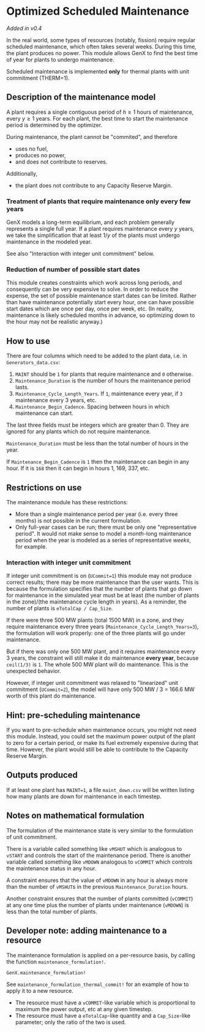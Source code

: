 # Optimized Scheduled Maintenance
_Added in v0.4_

In the real world, some types of resources (notably, fission) require regular scheduled maintenance, which often takes several weeks.
During this time, the plant produces no power.
This module allows GenX to find the best time of year for plants to undergo maintenance.

Scheduled maintenance is implemented **only** for thermal plants with unit commitment (THERM=1).

## Description of the maintenance model
A plant requires a single contiguous period of $h \ge 1$ hours of maintenance, every $y \ge 1$ years.
For each plant, the best time to start the maintenance period is determined by the optimizer.

During maintenance, the plant cannot be "commited", and therefore

* uses no fuel,
* produces no power,
* and does not contribute to reserves.

Additionally, 

* the plant does not contribute to any Capacity Reserve Margin.

### Treatment of plants that require maintenance only every few years
GenX models a long-term equilibrium,
and each problem generally represents a single full year.
If a plant requires maintenance every $y$ years, we take the simplification that at least $1/y$ of the plants must undergo maintenance in the modeled year.

See also "Interaction with integer unit commitment" below.

### Reduction of number of possible start dates
This module creates constraints which work across long periods, and consequently can be very expensive to solve.
In order to reduce the expense, the set of possible maintenance start dates can be limited.
Rather than have maintenance potentially start every hour, one can have possible start dates which are once per day, once per week, etc.
(In reality, maintenance is likely scheduled months in advance, so optimizing down to the hour may not be realistic anyway.)

## How to use
There are four columns which need to be added to the plant data, i.e. in `Generators_data.csv`:

1. `MAINT` should be `1` for plants that require maintenance and `0` otherwise.
2. `Maintenance_Duration` is the number of hours the maintenance period lasts.
3. `Maintenance_Cycle_Length_Years`. If `1`, maintenance every year, if `3` maintenance every 3 years, etc.
4. `Maintenance_Begin_Cadence`. Spacing between hours in which maintenance can start.

The last three fields must be integers which are greater than 0. 
They are ignored for any plants which do not require maintenance.

`Maintenance_Duration` must be less than the total number of hours in the year.

If `Maintenance_Begin_Cadence` is `1` then the maintenance can begin in any hour.
If it is `168` then it can begin in hours 1, 169, 337, etc.

## Restrictions on use
The maintenance module has these restrictions:

- More than a single maintenance period per year (i.e. every three months) is not possible in the current formulation.
- Only full-year cases can be run; there must be only one "representative period".
It would not make sense to model a *month*-long maintenance period when the year is modeled as a series of representative *weeks*, for example.

### Interaction with integer unit commitment
If integer unit commitment is on (`UCommit=1`) this module may not produce correct results; there may be more maintenance than the user wants.
This is because the formulation specifies that the number of plants that go down for maintenance in the simulated year must be at least (the number of plants in the zone)/(the maintenance cycle length in years).
As a reminder, the number of plants is `eTotalCap / Cap_Size`.

If there were three 500 MW plants (total 1500 MW) in a zone, and they require maintenance every three years (`Maintenance_Cycle_Length_Years=3`), 
the formulation will work properly: one of the three plants will go under maintenance.

But if there was only one 500 MW plant, and it requires maintenance every 3 years, the constraint will still make it do maintenance **every year**, because `ceil(1/3)` is `1`. The whole 500 MW plant will do maintenance. This is the unexpected behavior.

However, if integer unit commitment was relaxed to "linearized" unit commitment (`UCommit=2`), the model will have only 500 MW / 3 = 166.6 MW worth of this plant do maintenance.

## Hint: pre-scheduling maintenance
If you want to pre-schedule when maintenance occurs, you might not need this module.
Instead, you could set the maximum power output of the plant to zero for a certain period, or make its fuel extremely expensive during that time.
However, the plant would still be able to contribute to the Capacity Reserve Margin.

## Outputs produced
If at least one plant has `MAINT=1`, a file `maint_down.csv` will be written listing how many plants are down for maintenance in each timestep.

## Notes on mathematical formulation
The formulation of the maintenance state is very similar to the formulation of unit commitment.

There is a variable called something like `vMSHUT` which is analogous to `vSTART` and controls the start of the maintenance period.
There is another variable called something like `vMDOWN` analogous to `vCOMMIT` which controls the maintenance status in any hour.

A constraint ensures that the value of `vMDOWN` in any hour is always more than the number of `vMSHUT`s in the previous `Maintenance_Duration` hours.

Another constraint ensures that the number of plants committed (`vCOMMIT`) at any one time plus the number of plants under maintenance (`vMDOWN`) is less than the total number of plants.

## Developer note: adding maintenance to a resource
The maintenance formulation is applied on a per-resource basis, by calling the function `maintenance_formulation!`.

```@docs
GenX.maintenance_formulation!
```

See `maintenance_formulation_thermal_commit!` for an example of how to apply it to a new resource.

* The resource must have a `vCOMMIT`-like variable which is proportional to maximum the power output, etc at any given timestep.
* The resource must have a `eTotalCap`-like quantity and a `Cap_Size`-like parameter; only the ratio of the two is used.

